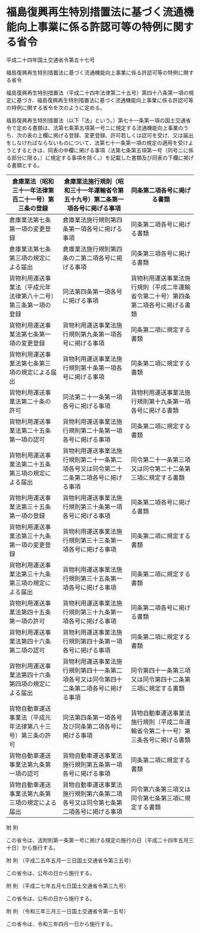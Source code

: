 # 福島復興再生特別措置法に基づく流通機能向上事業に係る許認可等の特例に関する省令

平成二十四年国土交通省令第五十七号

福島復興再生特別措置法に基づく流通機能向上事業に係る許認可等の特例に関する省令

福島復興再生特別措置法（平成二十四年法律第二十五号）第四十八条第一項の規定に基づき、福島復興再生特別措置法に基づく流通機能向上事業に係る許認可等の特例に関する省令を次のように定める。

福島復興再生特別措置法（以下「法」という。）第七十一条第一項の国土交通省令で定める書類は、法第七条第五項第一号ニに規定する流通機能向上事業のうち、次の表の上欄に掲げる登録、変更登録、許可若しくは認可を受け、又は届出をしなければならないものについて、法第七十一条第一項の規定の適用を受けようとするときは、同表の中欄に掲げる事項（法第七条第五項第一号（同号ニに係る部分に限る。）に規定する事項を除く。）を記載した書類及び同表の下欄に掲げる書類とする。

倉庫業法（昭和三十一年法律第百二十一号）第三条の登録 | 倉庫業法施行規則（昭和三十一年運輸省令第五十九号）第二条第一項各号に掲げる事項 | 同条第二項各号に掲げる書類  
---|---|---  
倉庫業法第七条第一項の変更登録 | 倉庫業法施行規則第四条第一項各号に掲げる事項 | 同条第二項各号に掲げる書類  
倉庫業法第七条第三項の規定による届出 | 倉庫業法施行規則第四条の二第二項各号に掲げる事項 | 同条第三項各号に掲げる書類  
貨物利用運送事業法（平成元年法律第八十二号）第三条第一項の登録 | 同法第四条第一項各号に掲げる事項 | 貨物利用運送事業法施行規則（平成二年運輸省令第二十号）第四条第二項各号に掲げる書類  
貨物利用運送事業法第七条第一項の変更登録 | 貨物利用運送事業法施行規則第九条第一項各号に掲げる事項 | 同条第二項に規定する書類  
貨物利用運送事業法第七条第三項の規定による届出 | 貨物利用運送事業法施行規則第十条第一項各号に掲げる事項 | 同条第二項に規定する書類  
貨物利用運送事業法第二十条の許可 | 同法第二十一条第一項各号に掲げる事項 | 貨物利用運送事業法施行規則第十九条第一項各号に掲げる書類  
貨物利用運送事業法第二十五条第一項の認可 | 貨物利用運送事業法施行規則第二十条第一項各号に掲げる事項 | 同条第二項に規定する書類  
貨物利用運送事業法第二十五条第三項の規定による届出 | 貨物利用運送事業法施行規則第二十一条第二項各号又は同令第二十二条第二項各号に掲げる事項 | 同令第二十一条第三項又は同令第二十二条第三項に規定する書類  
貨物利用運送事業法第三十五条第一項の登録 | 貨物利用運送事業法施行規則第三十条第一項各号に掲げる事項 | 同条第二項各号に掲げる書類  
貨物利用運送事業法第三十九条第一項の変更登録 | 貨物利用運送事業法施行規則第三十三条第一項各号に掲げる事項 | 同条第二項に規定する書類  
貨物利用運送事業法第三十九条第三項の規定による届出 | 貨物利用運送事業法施行規則第三十五条第一項各号に掲げる事項 | 同条第二項に規定する書類  
貨物利用運送事業法第四十五条第一項の許可 | 貨物利用運送事業法施行規則第三十九条第一項各号に掲げる事項 | 同条第二項各号に掲げる書類  
貨物利用運送事業法第四十六条第二項の認可 | 貨物利用運送事業法施行規則第四十条第一項各号に掲げる事項 | 同条第二項に規定する書類  
貨物利用運送事業法第四十六条第四項の規定による届出 | 貨物利用運送事業法施行規則第四十一条第二項各号又は同令第四十二条第二項各号に掲げる事項 | 同令第四十一条第三項又は同令第四十二条第三項に規定する書類  
貨物自動車運送事業法（平成元年法律第八十三号）第三条の許可 | 同法第四条第一項各号及び同条第二項各号に掲げる事項 | 貨物自動車運送事業法施行規則（平成二年運輸省令第二十一号）第三条各号に掲げる書類  
貨物自動車運送事業法第九条第一項の認可 | 貨物自動車運送事業法施行規則第五条第一項各号に掲げる事項 | 同条第二項に規定する書類  
貨物自動車運送事業法第九条第三項の規定による届出 | 貨物自動車運送事業法施行規則第六条第二項各号又は同令第七条第二項各号に掲げる事項 | 同令第六条第三項又は同令第七条第三項に規定する書類  
  
附 則

この省令は、法附則第一条第一号に掲げる規定の施行の日（平成二十四年五月三十日）から施行する。

附 則 （平成二五年五月一三日国土交通省令第三五号）

この省令は、公布の日から施行する。

附 則 （平成二七年五月七日国土交通省令第三九号）

この省令は、公布の日から施行する。

附 則 （令和三年三月三一日国土交通省令第一五号）

この省令は、令和三年四月一日から施行する。
